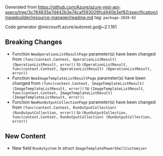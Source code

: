 Generated from https://github.com/Azure/azure-rest-api-specs/tree/3c764635e7d442b3e74caf593029fcd440b3ef82/specification/imagebuilder/resource-manager/readme.md tag: `package-2020-02`

Code generator @microsoft.azure/autorest.go@~2.1.161

## Breaking Changes

- Function `NewOperationListResultPage` parameter(s) have been changed from `(func(context.Context, OperationListResult) (OperationListResult, error))` to `(OperationListResult, func(context.Context, OperationListResult) (OperationListResult, error))`
- Function `NewImageTemplateListResultPage` parameter(s) have been changed from `(func(context.Context, ImageTemplateListResult) (ImageTemplateListResult, error))` to `(ImageTemplateListResult, func(context.Context, ImageTemplateListResult) (ImageTemplateListResult, error))`
- Function `NewRunOutputCollectionPage` parameter(s) have been changed from `(func(context.Context, RunOutputCollection) (RunOutputCollection, error))` to `(RunOutputCollection, func(context.Context, RunOutputCollection) (RunOutputCollection, error))`

## New Content

- New field `RunAsSystem` in struct `ImageTemplatePowerShellCustomizer`
